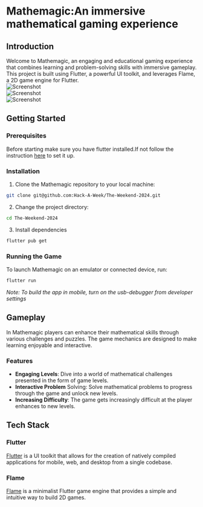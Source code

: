 # Mathemagic:An immersive mathematical gaming experience

## Introduction 
Welcome to Mathemagic, an engaging and educational gaming experience that combines learning and problem-solving skills with immersive gameplay. This project is built using Flutter, a powerful UI toolkit, and leverages Flame, a 2D game engine for Flutter.<br>
![Screenshot](https://github.com/Hack-A-Week/The-Weekend-2024/blob/master/assets/images/GameScreenshot/gameScreenshot1.jpg?raw=true)<br>
![Screenshot](https://github.com/Hack-A-Week/The-Weekend-2024/blob/master/assets/images/GameScreenshot/gameScreenshot2.jpg?raw=true)<br>
![Screenshot](https://github.com/Hack-A-Week/The-Weekend-2024/blob/master/assets/images/GameScreenshot/gameScreenshot3.jpg?raw=true)

## Getting Started 
### Prerequisites
Before starting make sure you have flutter installed.If not follow the instruction [here](https://docs.flutter.dev/get-started/install) to set it up.

### Installation 
1. Clone the Mathemagic repository to your local machine:
```bash
git clone git@github.com:Hack-A-Week/The-Weekend-2024.git
```
2. Change the project directory:
```bash
cd The-Weekend-2024
```
3. Install dependencies
```bash
flutter pub get
```
### Running the Game

To launch Mathemagic on an emulator or connected device, run:

```bash
flutter run
```
*Note: To build the app in mobile, turn on the usb-debugger from developer settings*

## Gameplay 
In Mathemagic players can enhance their mathematical skills through various challenges and puzzles. The game mechanics are designed to make learning enjoyable and interactive.

### Features 
- **Engaging Levels**: Dive into a world of mathematical challenges presented in the form of game levels.
- **Interactive Problem** Solving: Solve mathematical problems to progress through the game and unlock new levels.
- **Increasing Difficulty**: The game gets increasingly difficult at the player enhances to new levels.

## Tech Stack
### Flutter
[Flutter](https://flutter.dev/) is a UI toolkit that allows for the creation of natively compiled applications for mobile, web, and desktop from a single codebase.
### Flame
[Flame](https://flame-engine.org/) is a minimalist Flutter game engine that provides a simple and intuitive way to build 2D games.